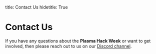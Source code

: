 title: Contact Us
hidetitle: True

# Contact Us

If you have any questions about the **Plasma Hack Week** or want to get involved,
then please reach out to us on our [Discord channel](https://discord.gg/HdsZkp9M35).
